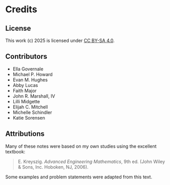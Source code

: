 # Credits

## License

This work (c) 2025 is licensed under
[CC BY-SA 4.0](https://creativecommons.org/licenses/by-sa/4.0/).

## Contributors

- Ella Governale
- Michael P. Howard
- Evan M. Hughes
- Abby Lucas
- Faith Major
- John R. Marshall, IV
- Lilli Midgette
- Elijah  C. Mitchell
- Michelle Schindler
- Katie Sorensen

## Attributions

Many of these notes were based on my own studies using the excellent textbook:

> E. Kreyszig. *Advanced Engineering Mathematics*, 9th ed. (John Wiley \&
Sons, Inc. Hoboken, NJ, 2006).

Some examples and problem statements were adapted from this text.
